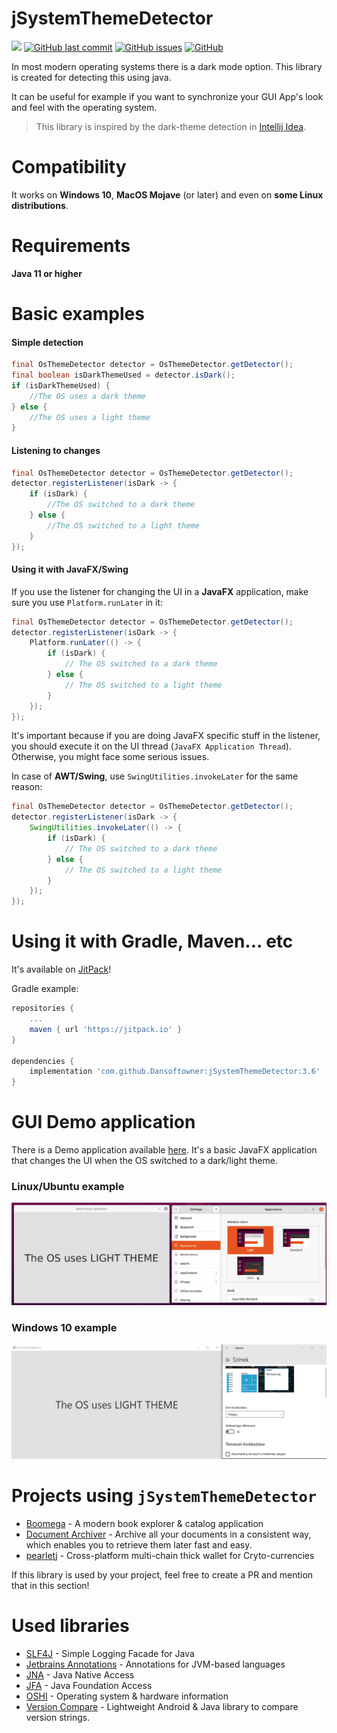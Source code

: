 # jSystemThemeDetector

[![](https://jitpack.io/v/Dansoftowner/jSystemThemeDetector.svg)](https://jitpack.io/#Dansoftowner/jSystemThemeDetector)
[![GitHub last commit](https://img.shields.io/github/last-commit/Dansoftowner/jSystemthemedetector)](https://github.com/Dansoftowner/jSystemThemeDetector/commits/master)
[![GitHub issues](https://img.shields.io/github/issues/Dansoftowner/jsystemthemedetector)](https://github.com/Dansoftowner/jSystemThemeDetector/issues)
[![GitHub](https://img.shields.io/github/license/Dansoftowner/Jsystemthemedetector)](LICENSE)

In most modern operating systems there is a dark mode option. This library is created for detecting 
this using java.

It can be useful for example if you want to synchronize your GUI App's look and feel with the operating system.

> This library is inspired by the dark-theme detection in [Intellij Idea](https://github.com/JetBrains/intellij-community).

# Compatibility
It works on **Windows 10**, **MacOS Mojave** (or later) and even on **some Linux distributions**.

# Requirements
**Java 11 or higher**

# Basic examples

#### Simple detection
```java
final OsThemeDetector detector = OsThemeDetector.getDetector();
final boolean isDarkThemeUsed = detector.isDark();
if (isDarkThemeUsed) {
    //The OS uses a dark theme
} else {
    //The OS uses a light theme
}
```

#### Listening to changes

```java
final OsThemeDetector detector = OsThemeDetector.getDetector();
detector.registerListener(isDark -> {
    if (isDark) {
        //The OS switched to a dark theme
    } else {
        //The OS switched to a light theme
    }
});
```

#### Using it with JavaFX/Swing
If you use the listener for changing the UI in a **JavaFX** application, make sure you use `Platform.runLater` in it:
```java
final OsThemeDetector detector = OsThemeDetector.getDetector();
detector.registerListener(isDark -> {
    Platform.runLater(() -> {
        if (isDark) {
            // The OS switched to a dark theme
        } else {
            // The OS switched to a light theme
        }
    });
});
```
It's important because if you are doing JavaFX specific stuff in the listener, you should execute it on the UI thread (`JavaFX Application Thread`).
Otherwise, you might face some serious issues.

In case of **AWT/Swing**, use `SwingUtilities.invokeLater` for the same reason:
```java
final OsThemeDetector detector = OsThemeDetector.getDetector();
detector.registerListener(isDark -> {
    SwingUtilities.invokeLater(() -> {
        if (isDark) {
            // The OS switched to a dark theme
        } else {
            // The OS switched to a light theme
        }
    });
});
```

# Using it with Gradle, Maven... etc
It's available on [JitPack](https://jitpack.io/#Dansoftowner/jSystemThemeDetector)!

Gradle example:
```groovy
repositories {
	...
	maven { url 'https://jitpack.io' }
}

dependencies {
    implementation 'com.github.Dansoftowner:jSystemThemeDetector:3.6'
}
```

# GUI Demo application

There is a Demo application available [here](src/test/java/GuiDemo.java). It's 
a basic JavaFX application that changes the UI when the OS switched to a dark/light theme.

### Linux/Ubuntu example
![Running the demo app on Ubuntu](docs/screenshot/UbuntuThemeDetection.gif)

### Windows 10 example
![Running the demo app on Windows 10](docs/screenshot/Windows10ThemeDetection.gif)

# Projects using `jSystemThemeDetector`

* [Boomega](https://github.com/Dansoftowner/Boomega) - A modern book explorer & catalog application
* [Document Archiver](https://github.com/Document-Archiver/com.sophisticatedapps.archiving.document-archiver) - Archive all your documents in a consistent way, which enables you to retrieve them later fast and easy.
* [pearletj](https://github.com/eth3-peth/pearletj) - Cross-platform multi-chain thick wallet for Cryto-currencies

If this library is used by your project, feel free to create a PR and mention that in this section! 

# Used libraries

 - [SLF4J](http://www.slf4j.org/) - Simple Logging Facade for Java
 - [Jetbrains Annotations](https://github.com/JetBrains/java-annotations) - Annotations for JVM-based languages
 - [JNA](https://github.com/java-native-access/jna) - Java Native Access
 - [JFA](https://github.com/0x4a616e/jfa) - Java Foundation Access
 - [OSHI](https://github.com/oshi/oshi) - Operating system & hardware information
 - [Version Compare](https://github.com/G00fY2/version-compare) - Lightweight Android & Java library to compare version strings.
